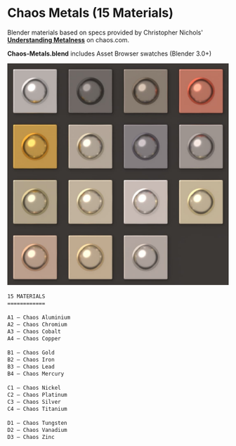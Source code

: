 # Chaos Metals (15 Materials)

Blender materials based on specs provided by Christopher Nichols' [**Understanding Metalness**](https://www.chaos.com/blog/understanding-metalness) on chaos.com.

**Chaos-Metals.blend** includes Asset Browser swatches (Blender 3.0+)

![Chaos Metals](https://github.com/don1138/blender-materials/blob/main/Chaos-Metals/imx/Chaos-Metals.jpg)

```
15 MATERIALS
============

A1 — Chaos Aluminium
A2 — Chaos Chromium
A3 — Chaos Cobalt
A4 — Chaos Copper

B1 — Chaos Gold
B2 — Chaos Iron
B3 — Chaos Lead
B4 — Chaos Mercury

C1 — Chaos Nickel
C2 — Chaos Platinum
C3 — Chaos Silver
C4 — Chaos Titanium

D1 — Chaos Tungsten
D2 — Chaos Vanadium
D3 — Chaos Zinc
````
